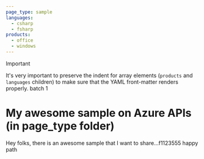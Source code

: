 ```yaml
---
page_type: sample
languages:
  - csharp
  - fsharp
products:
  - office
  - windows
---
```


>[!IMPORTANT]
>It's very important to preserve the indent for array elements (`products` and `languages` children) to make sure that the YAML front-matter renders properly. batch 1

# My awesome sample on Azure APIs (in page_type folder)

Hey folks, there is an awesome sample that I want to share...f1123555 happy path

